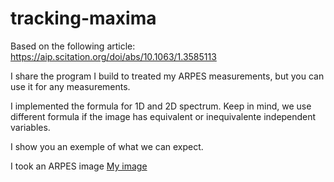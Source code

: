 # tracking-maxima


Based on the following article:
https://aip.scitation.org/doi/abs/10.1063/1.3585113


I share the program I build to treated my ARPES measurements, but you can use it for any measurements.

I implemented the formula for 1D and 2D spectrum.
Keep in mind, we use different formula if the image has equivalent or inequivalente independent variables.

I show you an exemple of what we can expect.

I took an ARPES image
[My image](username.github.com/repository/img/image.jpg)

